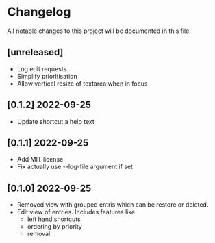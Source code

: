 # Changelog

All notable changes to this project will be documented in this file.

## [unreleased]

- Log edit requests
- Simplify prioritisation
- Allow vertical resize of textarea when in focus

## [0.1.2] 2022-09-25

- Update shortcut a help text

## [0.1.1] 2022-09-25

- Add MIT license
- Fix actually use --log-file argument if set

## [0.1.0] 2022-09-25

- Removed view with grouped entris which can be restore or deleted.
- Edit view of entries.  Includes features like
    + left hand shortcuts
    + ordering by priority
    + removal
